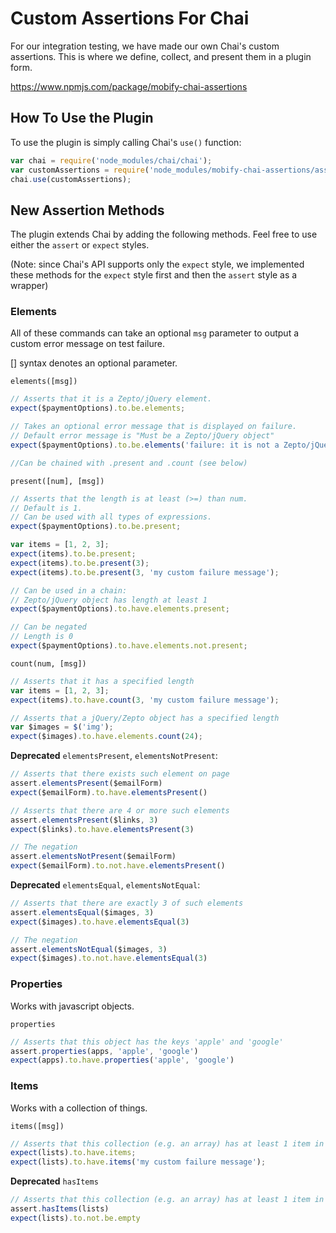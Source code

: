 # Custom Assertions For Chai

For our integration testing, we have made our own Chai's custom assertions. This is where we define, collect, and present them in a plugin form.

https://www.npmjs.com/package/mobify-chai-assertions


## How To Use the Plugin

To use the plugin is simply calling Chai's `use()` function:

```javascript
var chai = require('node_modules/chai/chai');
var customAssertions = require('node_modules/mobify-chai-assertions/assertions');
chai.use(customAssertions);
```


## New Assertion Methods

The plugin extends Chai by adding the following methods. Feel free to use either the `assert` or `expect` styles.

(Note: since Chai's API supports only the `expect` style, we implemented these methods for the `expect` style first and then the `assert` style as a wrapper)

### Elements

All of these commands can take an optional `msg` parameter to output a custom error message on test failure. 

[] syntax denotes an optional parameter. 

`elements([msg])`

```javascript
// Asserts that it is a Zepto/jQuery element.
expect($paymentOptions).to.be.elements;

// Takes an optional error message that is displayed on failure.
// Default error message is "Must be a Zepto/jQuery object"
expect($paymentOptions).to.be.elements('failure: it is not a Zepto/jQuery object');

//Can be chained with .present and .count (see below)
```

`present([num], [msg])`

```javascript
// Asserts that the length is at least (>=) than num.
// Default is 1. 
// Can be used with all types of expressions.
expect($paymentOptions).to.be.present;

var items = [1, 2, 3];
expect(items).to.be.present;
expect(items).to.be.present(3);
expect(items).to.be.present(3, 'my custom failure message');

// Can be used in a chain:
// Zepto/jQuery object has length at least 1
expect($paymentOptions).to.have.elements.present;

// Can be negated
// Length is 0
expect($paymentOptions).to.have.elements.not.present;
```

`count(num, [msg])`

```javascript
// Asserts that it has a specified length
var items = [1, 2, 3];
expect(items).to.have.count(3, 'my custom failure message');

// Asserts that a jQuery/Zepto object has a specified length
var $images = $('img');
expect($images).to.have.elements.count(24);
```

**Deprecated** `elementsPresent`, `elementsNotPresent`:

```javascript
// Asserts that there exists such element on page
assert.elementsPresent($emailForm)
expect($emailForm).to.have.elementsPresent()

// Asserts that there are 4 or more such elements
assert.elementsPresent($links, 3)
expect($links).to.have.elementsPresent(3)

// The negation
assert.elementsNotPresent($emailForm)
expect($emailForm).to.not.have.elementsPresent()
```

**Deprecated** `elementsEqual`, `elementsNotEqual`:

```javascript
// Asserts that there are exactly 3 of such elements
assert.elementsEqual($images, 3)
expect($images).to.have.elementsEqual(3)

// The negation
assert.elementsNotEqual($images, 3)
expect($images).to.not.have.elementsEqual(3)
```

### Properties

Works with javascript objects.

`properties`

```javascript
// Asserts that this object has the keys 'apple' and 'google'
assert.properties(apps, 'apple', 'google')
expect(apps).to.have.properties('apple', 'google')
```

### Items

Works with a collection of things.

`items([msg])`

```javascript
// Asserts that this collection (e.g. an array) has at least 1 item in it
expect(lists).to.have.items;
expect(lists).to.have.items('my custom failure message');
```

**Deprecated** `hasItems`

```javascript
// Asserts that this collection (e.g. an array) has at least 1 item in it
assert.hasItems(lists)
expect(lists).to.not.be.empty
```
